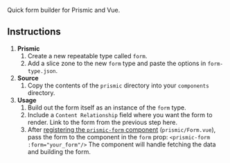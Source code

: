 Quick form builder for Prismic and Vue.

## Instructions

1. **Prismic**
    1. Create a new repeatable type called `form`.
    1. Add a slice zone to the new `form` type and paste the options in `form-type.json`.
1. **Source**
    1. Copy the contents of the `prismic` directory into your `components` directory.
1. **Usage**
    1. Build out the form itself as an instance of the `form` type.
    1. Include a `Content Relationship` field where you want the form to render. Link to the form from the previous step here.
    1. After [registering the `prismic-form` component](https://vuejs.org/v2/guide/components-registration.html) (`prismic/Form.vue`), pass the form to the component in the `form` prop:
       `<prismic-form :form="your_form"/>`
       The component will handle fetching the data and building the form.
